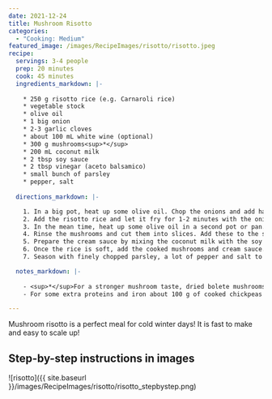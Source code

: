 ```yaml
---
date: 2021-12-24
title: Mushroom Risotto
categories:
  - "Cooking: Medium"
featured_image: /images/RecipeImages/risotto/risotto.jpeg
recipe:
  servings: 3-4 people
  prep: 20 minutes
  cook: 45 minutes
  ingredients_markdown: |-
    
    * 250 g risotto rice (e.g. Carnaroli rice)
    * vegetable stock
    * olive oil
    * 1 big onion
    * 2-3 garlic cloves
    * about 100 mL white wine (optional)
    * 300 g mushrooms<sup>*</sup>
    * 200 mL coconut milk
    * 2 tbsp soy sauce
    * 2 tbsp vinegar (aceto balsamico)
    * small bunch of parsley
    * pepper, salt
  
  directions_markdown: |-

    1. In a big pot, heat up some olive oil. Chop the onions and add half of them to the pot. Fry until golden and then add half the finely chopped (or pressed) garlic. 
    2. Add the risotto rice and let it fry for 1-2 minutes with the onion/garlic mixture. Then poor over the white wine as well as the vegetable stock until the rice is covered. Let the rice cook until it is soft. Stir regularly and keep adding vegetable stock if necessary.
    3. In the mean time, heat up some olive oil in a second pot or pan. Add and fry the other half of the onions and garlic.
    4. Rinse the mushrooms and cut them into slices. Add these to the second pot and fry them until they are soft.
    5. Prepare the cream sauce by mixing the coconut milk with the soy sauce and vinegar. 
    6. Once the rice is soft, add the cooked mushrooms and cream sauce.
    7. Season with finely chopped parsley, a lot of pepper and salt to your likening.

  notes_markdown: |-
    
    - <sup>*</sup>For a stronger mushroom taste, dried bolete mushrooms (de: Steinpilz) can be added additionally (or alone). After rinsing, these can be added at the time of the vegetable stock to the rice mixture pot.
    - For some extra proteins and iron about 100 g of cooked chickpeas can be added at the end.

---
```


Mushroom risotto is a perfect meal for cold winter days! It is fast to make and easy to scale up!

<h2>Step-by-step instructions in images</h2>

![risotto]({{ site.baseurl }}/images/RecipeImages/risotto/risotto_stepbystep.png)